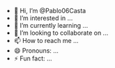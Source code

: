 - 👋 Hi, I’m @Pablo06Casta
- 👀 I’m interested in ...
- 🌱 I’m currently learning ...
- 💞️ I’m looking to collaborate on ...
- 📫 How to reach me ...
- 😄 Pronouns: ...
- ⚡ Fun fact: ...

<!---
Pablo06Casta/Pablo06Casta is a ✨ special ✨ repository because its `README.md` (this file) appears on your GitHub profile.
You can click the Preview link to take a look at your changes.
--->

